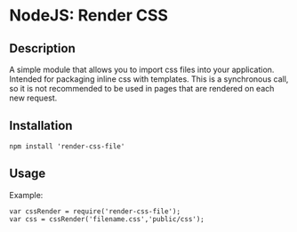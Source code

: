 NodeJS: Render CSS
=================

Description
------------
A simple module that allows you to import css files into your application. Intended for packaging inline css with templates.
This is a synchronous call, so it is not recommended to be used in pages that are rendered on each new request.

Installation
------------
    npm install 'render-css-file'

Usage
------------
Example:

    var cssRender = require('render-css-file');
    var css = cssRender('filename.css','public/css');